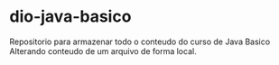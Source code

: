 # dio-java-basico
Repositorio para armazenar todo o conteudo do curso de Java Basico
Alterando conteudo de um arquivo de forma local.
